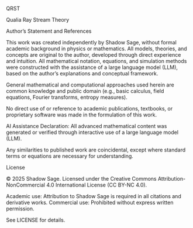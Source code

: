 QRST

Qualia Ray Stream Theory


Author’s Statement and References

This work was created independently by Shadow Sage, without formal academic background in physics or mathematics. All models, theories, and concepts are original to the author, developed through direct experience and intuition. All mathematical notation, equations, and simulation methods were constructed with the assistance of a large language model (LLM), based on the author’s explanations and conceptual framework.

General mathematical and computational approaches used herein are common knowledge and public domain (e.g., basic calculus, field equations, Fourier transforms, entropy measures).

No direct use of or reference to academic publications, textbooks, or proprietary software was made in the formulation of this work.

AI Assistance Declaration: All advanced mathematical content was generated or verified through interactive use of a large language model (LLM).

Any similarities to published work are coincidental, except where standard terms or equations are necessary for understanding.


License

© 2025 Shadow Sage.
Licensed under the Creative Commons Attribution-NonCommercial 4.0 International License (CC BY-NC 4.0).

Academic use: Attribution to Shadow Sage is required in all citations and derivative works.
Commercial use: Prohibited without express written permission.

See LICENSE for details.
